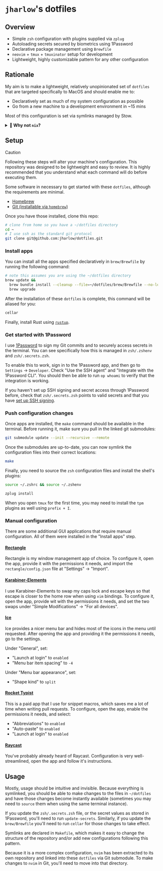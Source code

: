 # `jharlow`'s dotfiles

## Overview

- Simple `zsh` configuration with plugins supplied via `zplug`
- Autoloading secrets secured by biometrics using 1Password
- Declarative package management using `Brewfile`
- `neovim` + `tmux` + `tmuxinator` setup for development
- Lightweight, highly customizable pattern for any other configuration

## Rationale

My aim is to make a lightweight, relatively unopinionated set of `dotfiles` that are targeted specifically to MacOS and should enable me to:

- Declaratively set as much of my system configuration as possible
- Go from a new machine to a development environment in ~15 mins

Most of this configuration is set via symlinks managed by Stow.

<details>
<summary><b>🤨 Why not <code>nix</code>?</b></summary>

I have played around with a `nix` config on my Mac. My conclusion from many, many hours of playing with it was that:

<ol>
    <li><code>Brewfile</code> offers a pretty good compromise between a system built specifically for Mac and declarative style</li>
    <li>It is a lot slower to push small changes to configuration through the machine using <code>nix</code>, whereas changes to symlinked files are available instantly</li>
</ol>

</details>

## Setup

> [!CAUTION]
> Following these steps will alter your machine's configuration. This repository was designed to be lightweight and easy to review. It is highly recommended that you understand what each command will do before executing them.

Some software in necessary to get started with these `dotfiles`, although the requirements are minimal.

- [Homebrew](https://brew.sh/)
- [Git (installable via `homebrew`)](https://git-scm.com/)

Once you have those installed, clone this repo:

```sh
# clone from home so you have a ~/dotfiles directory
cd ~
# I use ssh as the standard git protocol
git clone git@github.com:jharlow/dotfiles.git
```

### Install apps

You can install all the apps specified declaratively in `brew/Brewfile` by running the following command:

```sh
# note this assumes you are using the ~/dotfiles directory
brew update &&
  brew bundle install --cleanup --file=~/dotfiles/brew/Brewfile --no-lock &&
  brew upgrade
```

After the installation of these `dotfiles` is complete, this command will be aliased for you:

```sh
cellar
```

Finally, install Rust using [`rustup`](https://rustup.rs/).

### Get started with 1Password

I use [1Password](https://1password.com) to sign my Git commits and to securely access secrets in the terminal. You can see specifically how this is managed in `zsh/.zshenv` and `zsh/.secrets.zsh`.

To enable this to work, sign in to the 1Password app, and then go to `Settings` -> `Developer`. Check "Use the SSH agent" and "Integrate with the 1Password CLI". You should then be able to run `op whoami` to verify that the integration is working.

If you haven't set up SSH signing and secret access through 1Password before, check that `zsh/.secrets.zsh` points to valid secrets and that you have [set up SSH signing](https://developer.1password.com/docs/ssh/git-commit-signing/#step-1-configure-git-commit-signing-with-ssh).

### Push configuration changes

Once apps are installed, the `make` command should be available in the terminal. Before running it, make sure you pull in the linked git submodules:

```sh
git submodule update --init --recursive --remote
```

Once the submodules are up-to-date, you can now symlink the configuration files into their correct locations:

```sh
make
```

Finally, you need to source the `zsh` configuration files and install the shell's plugins:

```sh
source ~/.zshrc && source ~/.zshenv
```

```sh
zplug install
```

When you open `tmux` for the first time, you may need to install the `tpm` plugins as well using `prefix + I`.

### Manual configuration

There are some additional GUI applications that require manual configuration. All of them were installed in the "Install apps" step.

#### [Rectangle](https://rectangleapp.com/)

Rectangle is my window management app of choice. To configure it, open the app, provide it with the permissions it needs, and import the `rectangle/config.json` file at "Settings" -> "Import".

#### [Karabiner-Elements](https://karabiner-elements.pqrs.org/)

I use Karabiner-Elements to swap my caps lock and escape keys so that escape is closer to the home row when using `vim` bindings. To configure it, open the app, provide wit with the permissions it needs, and set the two swaps under "Simple Modifications" -> "For all devices".

#### [Ice](https://icemenubar.app/)

Ice provides a nicer menu bar and hides most of the icons in the menu until requested. After opening the app and providing it the permissions it needs, go to the settings.

Under "General", set:

- "Launch at login" to `enabled`
- "Menu bar item spacing" to `-4`

Under "Menu bar appearance", set:

- "Shape kind" to `split`

#### [Rocket Typist](https://witt-software.com/rockettypist/)

This is a paid app that I use for snippet macros, which saves me a lot of time when writing pull requests. To configure, open the app, enable the permissions it needs, and select:

- "Abbreviations" to `enabled`
- "Auto-paste" to `enabled`
- "Launch at login" to `enabled`

#### [Raycast](https://www.raycast.com/)

You've probably already heard of Raycast. Configuration is very well-streamlined, open the app and follow it's instructions.

## Usage

Mostly, usage should be intuitive and invisible. Because everything is symlinked, you should be able to make changes to the files in `~/dotfiles` and have those changes become instantly available (sometimes you may need to `source` them when using the same terminal instance).

If you update the `zsh/.secrets.zsh` file, or the secret values as stored in 1Password, you'll need to run `update-secrets`. Similarly, if you update the `brew/Brewfile` you'll need to run `cellar` for those changes to take effect.

Symlinks are declared in `Makefile`, which makes it easy to change the structure of the repository and/or add new configurations following this pattern.

Because it is a more complex configuration, `nvim` has been extracted to its own repository and linked into these `dotfiles` via Git submodule. To make changes to `nvim` in Git, you'll need to move into that directory.
